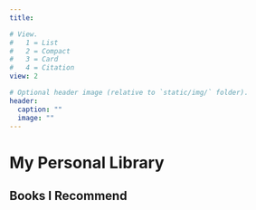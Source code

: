 ```yaml
---
title:

# View.
#   1 = List
#   2 = Compact
#   3 = Card
#   4 = Citation
view: 2

# Optional header image (relative to `static/img/` folder).
header:
  caption: ""
  image: ""
---
```


<h1 class="customHeading"> My Personal Library </h1>

<h2 class="customHeading"> Books I Recommend</h2>
